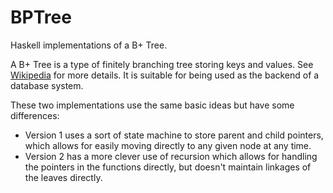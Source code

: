 # BPTree
Haskell implementations of a B+ Tree.

A B+ Tree is a type of finitely branching tree storing keys and values. See [Wikipedia]() for more details. It is suitable for being used as the backend of a database system.

These two implementations use the same basic ideas but have some differences:
* Version 1 uses a sort of state machine to store parent and child pointers, which allows for easily moving directly to any given node at any time.
* Version 2 has a more clever use of recursion which allows for handling the pointers in the functions directly, but doesn't maintain linkages of the leaves directly.
